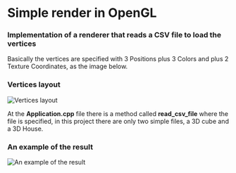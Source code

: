 # Simple render in OpenGL

### Implementation of a renderer that reads a CSV file to load the vertices

Basically the vertices are specified with 3 Positions plus 3 Colors and plus 2 Texture Coordinates, as the image below.

### Vertices layout
![Vertices layout](https://i.imgur.com/L9um8Vz.png)

At the **Application.cpp** file there is a method called **read_csv_file** where the file is specified, in this project there are only two simple files, a 3D cube and a 3D House.

### An example of the result
![An example of the result](https://i.imgur.com/mxrEqoB.png)
